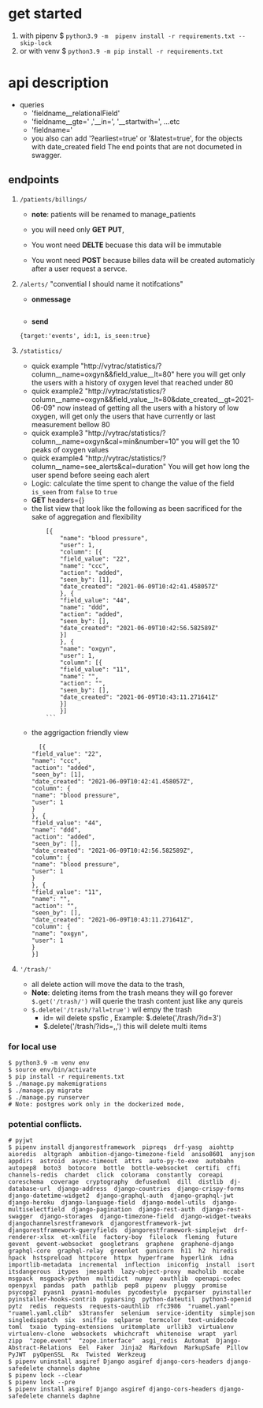 # get started
1. with pipenv 
$ `python3.9 -m  pipenv install -r requirements.txt --skip-lock`
1. or with venv
$ `python3.9 -m pip install -r requirements.txt`



# api description
 - queries
    - 'fieldname__relationalField'
    - 'fieldname__gte=' ,'__in=', '__startwith=', ...etc
    - 'fieldname=' 
    - you also can add '?earliest=true' or '&latest=true', for the objects with date_created field
The end points that are not documeted in swagger.

## endpoints
1. `/patients/billings/`

    * **note**: patients will be renamed to manage_patients
    
    * you will need only **GET** **PUT**,
    * You wont need **DELTE** becuase this data will be immutable
    * You wont need **POST** because billes data will be created automaticly after a user request a servce.

1. `/alerts/` "convential I should name it notifcations"
    
    - **onmessage**
    ```
    
    ```
    
    - **send**
    ```
    {target:'events', id:1, is_seen:true}
    ```
    
1.  `/statistics/`
    
    - quick example "http://vytrac/statistics/?column__name=oxgyn&&field_value__lt=80"
    here you will get only the users with a history of oxygen level that reached under 80
    - quick example2 "http://vytrac/statistics/?column__name=oxgyn&&field_value__lt=80&date_created__gt=2021-06-09"
    now instead of getting all the users with a history of low oxygen, will get only the users that have currently or last measurement bellow 80
    - quick example3 "http://vytrac/statistics/?column__name=oxgyn&cal=min&number=10"
    you will get the 10 peaks of oxygen values
    - quick example4 "http://vytrac/statistics/?column__name=see_alerts&cal=duration"
    You will get how long the user spend before seeing each alert
    - Logic: calculate the time spent to change the value of the field `is_seen` from `false` to `true`
    - **GET** headers={}
    - the list view that look like the following as been sacrificed for the sake of aggregation and flexibility
        ```
            [{
                "name": "blood pressure",
                "user": 1,
                "column": [{
                "field_value": "22",
                "name": "ccc",
                "action": "added",
                "seen_by": [1],
                "date_created": "2021-06-09T10:42:41.458057Z"
                }, {
                "field_value": "44",
                "name": "ddd",
                "action": "added",
                "seen_by": [],
                "date_created": "2021-06-09T10:42:56.582589Z"
                }]
                }, {
                "name": "oxgyn",
                "user": 1,
                "column": [{
                "field_value": "11",
                "name": "",
                "action": "",
                "seen_by": [],
                "date_created": "2021-06-09T10:43:11.271641Z"
                }]
                }]
            ```
    - the aggrigaction friendly view
        ```
          [{
        "field_value": "22",
        "name": "ccc",
        "action": "added",
        "seen_by": [1],
        "date_created": "2021-06-09T10:42:41.458057Z",
        "column": {
        "name": "blood pressure",
        "user": 1
        }
        }, {
        "field_value": "44",
        "name": "ddd",
        "action": "added",
        "seen_by": [],
        "date_created": "2021-06-09T10:42:56.582589Z",
        "column": {
        "name": "blood pressure",
        "user": 1
        }
        }, {
        "field_value": "11",
        "name": "",
        "action": "",
        "seen_by": [],
        "date_created": "2021-06-09T10:43:11.271641Z",
        "column": {
        "name": "oxgyn",
        "user": 1
        }
        }]
        ```
    
    
1.  `'/trash/'`
    - all delete action will move the data to the trash,
    - **Note**: deleting items from the trash means they will go forever
    `$.get('/trash/')` will querie the trash content just like any qureis
    - `$.delete('/trash/?all=true')` wil empy the trash
        - id=<number> wil delete spsfic , Example: $.delete('/trash/?id=3')
        -  $.delete('/trash/?ids=<number>,<number>,') this will delete multi items
        


### for local use
```
$ python3.9 -m venv env
$ source env/bin/activate
$ pip install -r requirements.txt
$ ./manage.py makemigrations
$ ./manage.py migrate
$ ./manage.py runserver
# Note: postgres work only in the dockerized mode,
```


### potential conflicts.
```
# pyjwt
$ pipenv install djangorestframework  pipreqs  drf-yasg  aiohttp  aioredis  altgraph  ambition-django-timezone-field  aniso8601  anyjson  appdirs  astroid  async-timeout  attrs  auto-py-to-exe  autobahn  autopep8  boto3  botocore  bottle  bottle-websocket  certifi  cffi  channels-redis  chardet  click  colorama  constantly  coreapi  coreschema  coverage  cryptography  defusedxml  dill  distlib  dj-database-url  django-address  django-countries  django-crispy-forms  django-datetime-widget2  django-graphql-auth  django-graphql-jwt  django-heroku  django-language-field  django-model-utils  django-multiselectfield  django-pagination  django-rest-auth  django-rest-swagger  django-storages  django-timezone-field  django-widget-tweaks  djangochannelsrestframework  djangorestframework-jwt  djangorestframework-queryfields  djangorestframework-simplejwt  drf-renderer-xlsx  et-xmlfile  factory-boy  filelock  fleming  future  gevent  gevent-websocket  googletrans  graphene  graphene-django  graphql-core  graphql-relay  greenlet  gunicorn  h11  h2  hiredis  hpack  hstspreload  httpcore  httpx  hyperframe  hyperlink  idna  importlib-metadata  incremental  inflection  iniconfig  install  isort  itsdangerous  itypes  jmespath  lazy-object-proxy  macholib  mccabe  msgpack  msgpack-python  multidict  numpy  oauthlib  openapi-codec  openpyxl  pandas  path  pathlib  pep8  pipenv  pluggy  promise  psycopg2  pyasn1  pyasn1-modules  pycodestyle  pycparser  pyinstaller  pyinstaller-hooks-contrib  pyparsing  python-dateutil  python3-openid  pytz  redis  requests  requests-oauthlib  rfc3986  "ruamel.yaml"  "ruamel.yaml.clib"  s3transfer  selenium  service-identity  simplejson  singledispatch  six  sniffio  sqlparse  termcolor  text-unidecode  toml  txaio  typing-extensions  uritemplate  urllib3  virtualenv  virtualenv-clone  websockets  whichcraft  whitenoise  wrapt  yarl  zipp  "zope.event"  "zope.interface"  asgi_redis  Automat  Django-Abstract-Relations  Eel  Faker  Jinja2  Markdown  MarkupSafe  Pillow  PyJWT  pyOpenSSL  Rx  Twisted  Werkzeug
$ pipenv uninstall asgiref Django asgiref django-cors-headers django-safedelete channels daphne
$ pipenv lock --clear
$ pipenv lock --pre
$ pipenv install asgiref Django asgiref django-cors-headers django-safedelete channels daphne

```